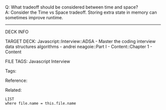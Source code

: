 Q: What tradeoff should be considered between time and space?  
A: Consider the Time vs Space tradeoff. Storing extra state in memory can sometimes improve runtime.
<!--ID: 1690032124053-->

---

DECK INFO

TARGET DECK: Javascript::Interview::ADSA - Master the coding interview data structures algorithms - andrei neagoie::Part I - Content::Chapter 1 - Content

FILE TAGS: Javascript Interview

Tags:

Reference:

Related:

```dataview
LIST
where file.name = this.file.name
```
